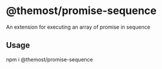 # @themost/promise-sequence
An extension for executing an array of promise in sequence

## Usage
  npm i @themost/promise-sequence

